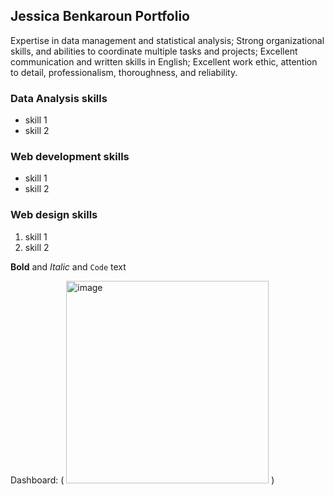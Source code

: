 ## Jessica Benkaroun Portfolio

Expertise in data management and statistical analysis; Strong organizational skills, and abilities to coordinate multiple tasks and projects; 	Excellent communication and written skills in English; Excellent work ethic, attention to detail, professionalism, thoroughness, and reliability.

### Data Analysis skills

- skill 1
- skill 2

### Web development skills

- skill 1
- skill 2

### Web design skills

1. skill 1
2. skill 2

**Bold** and _Italic_ and `Code` text

Dashboard: (
<img width="324" alt="image" src="https://user-images.githubusercontent.com/77789137/175014589-f8a0c180-96b1-4a7e-9af7-625df8e54839.png">
)
